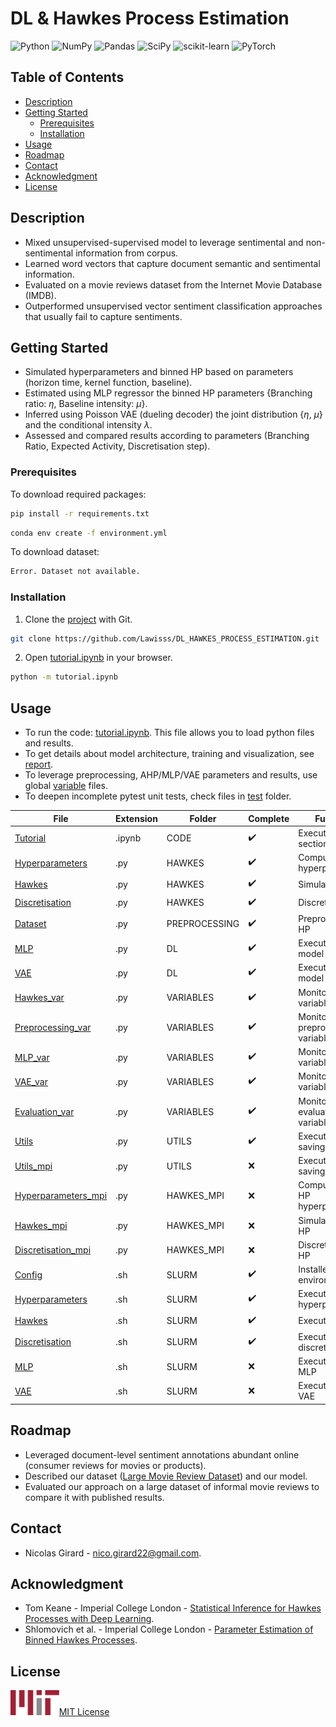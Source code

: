 # DL & Hawkes Process Estimation

![Python](https://img.shields.io/badge/python-3670A0?style=for-the-badge&logo=python&logoColor=ffdd54) ![NumPy](https://img.shields.io/badge/numpy-%23013243.svg?style=for-the-badge&logo=numpy&logoColor=white) ![Pandas](https://img.shields.io/badge/pandas-%23150458.svg?style=for-the-badge&logo=pandas&logoColor=white) ![SciPy](https://img.shields.io/badge/SciPy-%230C55A5.svg?style=for-the-badge&logo=scipy&logoColor=%white) ![scikit-learn](https://img.shields.io/badge/scikit--learn-%23F7931E.svg?style=for-the-badge&logo=scikit-learn&logoColor=white) ![PyTorch](https://img.shields.io/badge/PyTorch-%23EE4C2C.svg?style=for-the-badge&logo=PyTorch&logoColor=white)

<!--- Results illustration here --->

## Table of Contents

- [Description](#description)
- [Getting Started](#getting-started)
  - [Prerequisites](#prerequisites)
  - [Installation](#installation)
- [Usage](#usage)
- [Roadmap](#roadmap)
- [Contact](#contact)
- [Acknowledgment](#Acknowledgment)
- [License](#license)

## Description

* Mixed unsupervised-supervised model to leverage sentimental and non-sentimental information from corpus. 
* Learned word vectors that capture document semantic and sentimental information. 
* Evaluated on a movie reviews dataset from the Internet Movie Database (IMDB). 
* Outperformed unsupervised vector sentiment classification approaches that usually fail to capture sentiments.

<!--- Project features here --->

## Getting Started

* Simulated hyperparameters and binned HP based on parameters (horizon time, kernel function, baseline). 
* Estimated using MLP regressor the binned HP parameters {Branching ratio: $\eta$, Baseline intensity: $\mu$}. 
* Inferred using Poisson VAE (dueling decoder) the joint distribution \{$\eta$, $\mu$\} and the conditional intensity $\lambda$.
* Assessed and compared results according to parameters (Branching Ratio, Expected Activity, Discretisation step).

### Prerequisites

To download required packages:

```sh
pip install -r requirements.txt
```

```sh
conda env create -f environment.yml
```

To download dataset:

```sh
Error. Dataset not available.
```

### Installation

1. Clone the [project](https://github.com/Lawisss/DL_HAWKES_PROCESS_ESTIMATION) with Git.

```sh
git clone https://github.com/Lawisss/DL_HAWKES_PROCESS_ESTIMATION.git
```
2. Open [tutorial.ipynb](https://github.com/Lawisss/DL_HAWKES_PROCESS_ESTIMATION/blob/main/CODE/tutorial.ipynb) in your browser.

```sh
python -m tutorial.ipynb
```

## Usage

* To run the code: [tutorial.ipynb](https://github.com/Lawisss/DL_HAWKES_PROCESS_ESTIMATION/blob/main/CODE/tutorial.ipynb). This file allows you to load python files and results.
* To get details about model architecture, training and visualization, see [report](https://github.com/Lawisss/DL_HAWKES_PROCESS_ESTIMATION/blob/main/REPORT/report.pdf).
* To leverage preprocessing, AHP/MLP/VAE parameters and results, use global [variable](https://github.com/Lawisss/DL_HAWKES_PROCESS_ESTIMATION/tree/main/CODE/VARIABLES) files.
* To deepen incomplete pytest unit tests, check files in [test](https://github.com/Lawisss/DL_HAWKES_PROCESS_ESTIMATION/tree/main/TEST) folder.

|                                         File                                                                       |               Extension               |               Folder                  |               Complete                |               Function                |
| ------------------------------------------------------------------------------------------------------------------ | ------------------------------------- | ------------------------------------- | ------------------------------------- | ------------------------------------- |
| [Tutorial](https://github.com/Lawisss/DL_HAWKES_PROCESS_ESTIMATION/blob/main/CODE/tutorial.ipynb)     | .ipynb                                   | CODE                  	     | ✔️                                   | Executed project sections
| [Hyperparameters](https://github.com/Lawisss/DL_HAWKES_PROCESS_ESTIMATION/blob/main/CODE/HAWKES/hyperparameters.py)     | .py                                   | HAWKES                  	     | ✔️                                   | Computed HP hyperparameters
| [Hawkes](https://github.com/Lawisss/DL_HAWKES_PROCESS_ESTIMATION/blob/main/CODE/HAWKES/hawkes.py)   | .py                                   | HAWKES                    	     | ✔️                                   | Simulated HP
| [Discretisation](https://github.com/Lawisss/DL_HAWKES_PROCESS_ESTIMATION/blob/main/CODE/HAWKES/discretisation.py)                     | .py                                   | HAWKES                           | ✔️                                   | Discretized HP                       |
| [Dataset](https://github.com/Lawisss/DL_HAWKES_PROCESS_ESTIMATION/blob/main/CODE/PREPROCESSING/dataset.py)     | .py                                   | PREPROCESSING           		     | ✔️                                   | Preprocessed HP
| [MLP](https://github.com/Lawisss/DL_HAWKES_PROCESS_ESTIMATION/blob/main/CODE/DL/mlp.py)       | .py                                   | DL                         | ✔️                                   | Executed MLP model                |
| [VAE](https://github.com/Lawisss/DL_HAWKES_PROCESS_ESTIMATION/blob/main/CODE/DL/vae.py)    | .py                                   | DL                        | ✔️                                   | Executed VAE model               |
| [Hawkes_var](https://github.com/Lawisss/DL_HAWKES_PROCESS_ESTIMATION/blob/main/CODE/VARIABLES/hawkes_var.py)				 | .py                                 | VARIABLES                       	     | ✔️                                   | Monitored HP variables          |
| [Preprocessing_var](https://github.com/Lawisss/DL_HAWKES_PROCESS_ESTIMATION/blob/main/CODE/VARIABLES/preprocessing_var.py)     | .py                                   | VARIABLES                  	     | ✔️                                   | Monitored preprocessing variables	                  |
| [MLP_var](https://github.com/Lawisss/DL_HAWKES_PROCESS_ESTIMATION/blob/main/CODE/VARIABLES/mlp_var.py)   | .py                                   | VARIABLES                    	     | ✔️                                   | Monitored MLP variables	                  |
[VAE_var](https://github.com/Lawisss/DL_HAWKES_PROCESS_ESTIMATION/blob/main/CODE/VARIABLES/vae_var.py)   | .py                                   | VARIABLES                    	     | ✔️                                   | Monitored VAE variables	                  |
[Evaluation_var](https://github.com/Lawisss/DL_HAWKES_PROCESS_ESTIMATION/blob/main/CODE/VARIABLES/evaluation_var.py)   | .py                                   | VARIABLES                 	     | ✔️                                   | Monitored evaluation variables	                  |
[Utils](https://github.com/Lawisss/DL_HAWKES_PROCESS_ESTIMATION/blob/main/CODE/UTILS/utils.py)   | .py                                   | UTILS                    	     | ✔️                                   | Executed saving/loading                  |
[Utils_mpi](https://github.com/Lawisss/DL_HAWKES_PROCESS_ESTIMATION/blob/main/CODE/UTILS/utils_mpi.py)   | .py                                   | UTILS                    	     | ❌                                  | Executed MPI saving/loading	                  |
[Hyperparameters_mpi](https://github.com/Lawisss/DL_HAWKES_PROCESS_ESTIMATION/blob/main/CODE/HAWKES_MPI/hyperparameters_mpi.py)   | .py                                   | HAWKES_MPI                   	     | ❌                                   | Computed MPI HP hyperparameters       |
[Hawkes_mpi](https://github.com/Lawisss/DL_HAWKES_PROCESS_ESTIMATION/blob/main/CODE/HAWKES_MPI/hawkes_mpi.py)   | .py                                   | HAWKES_MPI                    	     | ❌                                   | Simulated MPI HP	                  |
[Discretisation_mpi](https://github.com/Lawisss/DL_HAWKES_PROCESS_ESTIMATION/blob/main/CODE/HAWKES_MPI/discretisation_mpi.py)   | .py                                   | HAWKES_MPI                    	     | ❌                                   | Discretized MPI HP	                  |
[Config](https://github.com/Lawisss/DL_HAWKES_PROCESS_ESTIMATION/blob/main/CODE/SLURM/config.sh)   | .sh                                   | SLURM                    	     | ✔️                                   | Installed conda environment
[Hyperparameters](https://github.com/Lawisss/DL_HAWKES_PROCESS_ESTIMATION/blob/main/CODE/SLURM/hyperparameters.sh)   | .sh                                   | SLURM                    	     | ✔️                                   | Executed MPI hyperparameters
[Hawkes](https://github.com/Lawisss/DL_HAWKES_PROCESS_ESTIMATION/blob/main/CODE/SLURM/hawkes.sh)   | .sh                                   | SLURM                    	     | ✔️                                   | Executed MPI HP
[Discretisation](https://github.com/Lawisss/DL_HAWKES_PROCESS_ESTIMATION/blob/main/CODE/SLURM/discretisation.sh)   | .sh                                   | SLURM                    	     | ✔️                                   | Executed MPI discretisation
[MLP](https://github.com/Lawisss/DL_HAWKES_PROCESS_ESTIMATION/blob/main/CODE/SLURM/mlp.sh)   | .sh                                   | SLURM                    	     | ❌                                   | Executed MPI MLP
[VAE](https://github.com/Lawisss/DL_HAWKES_PROCESS_ESTIMATION/blob/main/CODE/SLURM/vae.sh)   | .sh                                   | SLURM                    	     | ❌                                   | Executed MPI VAE

## Roadmap

* Leveraged document-level sentiment annotations abundant online (consumer reviews for movies or products). 
* Described our dataset ([Large Movie Review Dataset](https://ai.stanford.edu/~amaas/data/sentiment/)) and our model. 
* Evaluated our approach on a large dataset of informal movie reviews to compare it with published results.

## Contact

* Nicolas Girard - nico.girard22@gmail.com.

## Acknowledgment

* Tom Keane - Imperial College London - [Statistical Inference for Hawkes Processes with Deep Learning](https://tom-keane.github.io/project_1.pdf).
* Shlomovich et al. - Imperial College London - [Parameter Estimation of Binned Hawkes Processes](https://www.tandfonline.com/doi/full/10.1080/10618600.2022.2050247).

## License

<a href="https://choosealicense.com/licenses/mit/"><img src="https://raw.githubusercontent.com/johnturner4004/readme-generator/master/src/components/assets/images/mit.svg" height=40 />MIT License</a>

